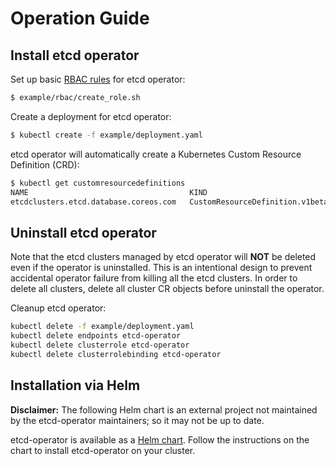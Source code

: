 # Operation Guide

## Install etcd operator

Set up basic [RBAC rules](./rbac.md) for etcd operator:

```bash
$ example/rbac/create_role.sh
```

Create a deployment for etcd operator:

```bash
$ kubectl create -f example/deployment.yaml
```

etcd operator will automatically create a Kubernetes Custom Resource Definition (CRD):

```bash
$ kubectl get customresourcedefinitions
NAME                                    KIND
etcdclusters.etcd.database.coreos.com   CustomResourceDefinition.v1beta1.apiextensions.k8s.io
```

## Uninstall etcd operator

Note that the etcd clusters managed by etcd operator will **NOT** be deleted even if the operator is uninstalled.
This is an intentional design to prevent accidental operator failure from killing all the etcd clusters.
In order to delete all clusters, delete all cluster CR objects before uninstall the operator.

Cleanup etcd operator:

```bash
kubectl delete -f example/deployment.yaml
kubectl delete endpoints etcd-operator
kubectl delete clusterrole etcd-operator
kubectl delete clusterrolebinding etcd-operator
```

## Installation via Helm
**Disclaimer:** The following Helm chart is an external project not maintained by the etcd-operator maintainers; so it may not be up to date.

etcd-operator is available as a [Helm
chart](https://github.com/kubernetes/charts/tree/master/stable/etcd-operator).
Follow the instructions on the chart to install etcd-operator on your cluster.
 
